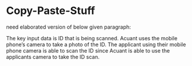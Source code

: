 # Copy-Paste-Stuff

need elaborated version of below given paragraph:


The key input data is ID that is being scanned. Acuant uses the mobile phone’s camera to take a photo of the ID. The applicant using their mobile phone camera is able to scan the ID since Acuant is able to use the applicants camera to take the ID scan.
